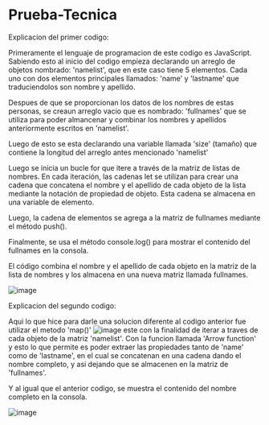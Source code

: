 # Prueba-Tecnica

Explicacion del primer codigo:

Primeramente el lenguaje de programacion de este codigo es JavaScript. Sabiendo esto al inicio del codigo empieza declarando un arreglo de objetos nombrado: 'namelist', que en este caso tiene 5 elementos. Cada uno con dos elementos principales llamados: 'name' y 'lastname' que traduciendolos son nombre y apellido.

Despues de que se proporcionan los datos de los nombres de estas personas, se creaun arreglo vacio que es nombrado: 'fullnames'
que se utiliza para poder almancenar y combinar los nombres y apellidos anteriormente escritos en 'namelist'.

Luego de esto se esta declarando una variable llamada 'size' (tamaño) que contiene la longitud del arreglo antes mencionado 'namelist'

Luego se inicia un bucle for que itere a través de la matriz de listas de nombres. En cada iteración, las cadenas let se utilizan para crear una cadena que concatena el nombre y el apellido de cada objeto de la lista mediante la notación de propiedad de objeto. Esta cadena se almacena en una variable de elemento.

Luego, la cadena de elementos se agrega a la matriz de fullnames mediante el método push().

Finalmente, se usa el método console.log() para mostrar el contenido del fullnames en la consola.

El código combina el nombre y el apellido de cada objeto en la matriz de la lista de nombres y los almacena en una nueva matriz llamada fullnames.

![image](https://user-images.githubusercontent.com/128757228/235797279-df99de6f-dbcc-40bd-988d-6f2b4164517e.png)



Explicacion del segundo codigo:

Aqui lo que hice para darle una solucion diferente al codigo anterior fue utilizar el metodo 'map()' ![image](https://user-images.githubusercontent.com/128757228/235797707-93d10e7d-3273-4115-b579-7116b2b5ada5.png) este con la finalidad de iterar a traves de cada objeto de la matriz 'namelist'. Con la funcion llamada 'Arrow function' y esto lo que permite es poder extraer las propiedades tanto de 'name' como de 'lastname', en el cual se concatenan en una cadena dando el nombre completo, y asi dejando que se almacenen en la matriz de 'fullnames'.

Y al igual que el anterior codigo, se muestra el contenido del nombre completo en la consola.

![image](https://user-images.githubusercontent.com/128757228/235797587-5d6a2b48-19ad-4da5-8273-1e1832bc5ec6.png)



